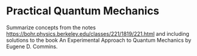 # Practical Quantum Mechanics
Summarize concepts from the notes https://bohr.physics.berkeley.edu/classes/221/1819/221.html and including solutions to the book An Experimental Approach to Quantum Mechanics by Eugene D. Commins.
